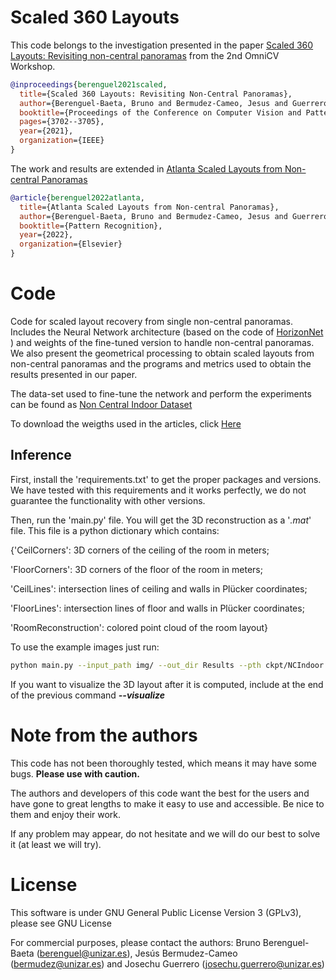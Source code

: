 # Scaled 360 Layouts
This code belongs to the investigation presented in the paper [Scaled 360 Layouts: Revisiting non-central panoramas](https://openaccess.thecvf.com/content/CVPR2021W/OmniCV/papers/Berenguel-Baeta_Scaled_360_Layouts_Revisiting_Non-Central_Panoramas_CVPRW_2021_paper.pdf) from the 2nd OmniCV Workshop. 

```bibtex
@inproceedings{berenguel2021scaled,
  title={Scaled 360 Layouts: Revisiting Non-Central Panoramas},
  author={Berenguel-Baeta, Bruno and Bermudez-Cameo, Jesus and Guerrero, Jose J},
  booktitle={Proceedings of the Conference on Computer Vision and Pattern Recognition Workshop},
  pages={3702--3705},
  year={2021},
  organization={IEEE}
}
```

The work and results are extended in [Atlanta Scaled Layouts from Non-central Panoramas](https://scholar.google.com/citations?user=LumAxQsAAAAJ&hl=es)

```bibtex
@article{berenguel2022atlanta,
  title={Atlanta Scaled Layouts from Non-central Panoramas},
  author={Berenguel-Baeta, Bruno and Bermudez-Cameo, Jesus and Guerrero, Jose J},
  booktitle={Pattern Recognition},
  year={2022},
  organization={Elsevier}
}
```

# Code
Code for scaled layout recovery from single non-central panoramas.
Includes the Neural Network architecture (based on the code of [HorizonNet](https://github.com/sunset1995/HorizonNet) ) and weights of the fine-tuned version to handle non-central panoramas. We also present the geometrical processing to obtain scaled layouts from non-central panoramas and the programs and metrics used to obtain the results presented in our paper.

The data-set used to fine-tune the network and perform the experiments can be found as [Non Central Indoor Dataset](https://github.com/jesusbermudezcameo/NonCentralIndoorDataset)

To download the weigths used in the articles, click [Here](https://drive.google.com/drive/folders/1h7bK8GY5Alaapb5G075wcAw3Or5s5J9P?usp=sharing)

## Inference
First, install the 'requirements.txt' to get the proper packages and versions. We have tested with this requirements and it works perfectly, we do not guarantee the functionality with other versions.

Then, run the 'main.py' file. You will get the 3D reconstruction as a '*.mat*' file. This file is a python dictionary which contains:</p>

{'CeilCorners': 3D corners of the ceiling of the room in meters;</p>
'FloorCorners': 3D corners of the floor of the room in meters;</p>
'CeilLines': intersection lines of ceiling and walls in Plücker coordinates;</p>
'FloorLines': intersection lines of floor and walls in Plücker coordinates;</p>
'RoomReconstruction': colored point cloud of the room layout}</p>

To use the example images just run:
```bash
python main.py --input_path img/ --out_dir Results --pth ckpt/NCIndoor.pth
```

If you want to visualize the 3D layout after it is computed, include at the end of the previous command _**--visualize**_

# Note from the authors
This code has not been thoroughly tested, which means it may have some bugs. **Please use with caution.**

The authors and developers of this code want the best for the users and have gone to great lengths to make it easy to use and accessible. 
Be nice to them and enjoy their work.

If any problem may appear, do not hesitate and we will do our best to solve it (at least we will try).

# License
This software is under GNU General Public License Version 3 (GPLv3), please see GNU License

For commercial purposes, please contact the authors: Bruno Berenguel-Baeta (berenguel@unizar.es), Jesús Bermudez-Cameo (bermudez@unizar.es) and Josechu Guerrero (josechu.guerrero@unizar.es)
